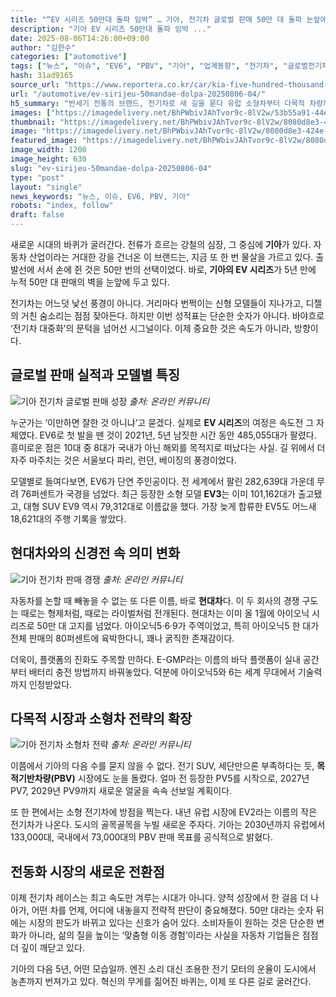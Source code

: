 ```yaml
---
title: "“EV 시리즈 50만대 돌파 임박” … 기아, 전기차 글로벌 판매 50만 대 돌파 눈앞에"
description: "기아 EV 시리즈 50만대 돌파 임박 ..."
date: 2025-08-06T14:26:00+09:00
author: "김한수"
categories: ["automotive"]
tags: ["뉴스", "이슈", "EV6", "PBV", "기아", "업계동향", "전기차", "글로벌전기차지각변동", "중장년전동화투자전략"]
hash: 31ad9165
source_url: "https://www.reportera.co.kr/car/kia-five-hundred-thousand-units-global-ev-sales/"
url: "/automotive/ev-sirijeu-50mandae-dolpa-20250806-04/"
h5_summary: "반세기 전통의 브랜드, 전기차로 새 길을 묻다 유럽 소형차부터 다목적 차량까지 확장 가속"
images: ["https://imagedelivery.net/BhPWbivJAhTvor9c-8lV2w/53b55a91-44ed-4960-879e-c9c33b380200/public", "https://imagedelivery.net/BhPWbivJAhTvor9c-8lV2w/5c76a59c-1239-456d-ca7f-095ae4b33700/public", "https://imagedelivery.net/BhPWbivJAhTvor9c-8lV2w/2a76c8da-d9e9-4719-d26c-47f0269c4a00/public", "https://imagedelivery.net/BhPWbivJAhTvor9c-8lV2w/8080d8e3-424e-4658-b651-fe9fe53e9500/public"]
thumbnail: "https://imagedelivery.net/BhPWbivJAhTvor9c-8lV2w/8080d8e3-424e-4658-b651-fe9fe53e9500/public"
image: "https://imagedelivery.net/BhPWbivJAhTvor9c-8lV2w/8080d8e3-424e-4658-b651-fe9fe53e9500/public"
featured_image: "https://imagedelivery.net/BhPWbivJAhTvor9c-8lV2w/8080d8e3-424e-4658-b651-fe9fe53e9500/public"
image_width: 1200
image_height: 630
slug: "ev-sirijeu-50mandae-dolpa-20250806-04"
type: "post"
layout: "single"
news_keywords: "뉴스, 이슈, EV6, PBV, 기아"
robots: "index, follow"
draft: false
---
```


새로운 시대의 바퀴가 굴러간다. 전류가 흐르는 강철의 심장, 그 중심에 **기아**가 있다. 자동차 산업이라는 거대한 강을 건너온 이 브랜드는, 지금 또 한 번 물살을 가르고 있다. 출발선에 서서 손에 쥔 것은 50만 번의 선택이었다. 바로, **기아의 EV 시리즈**가 5년 만에 누적 50만 대 판매의 벽을 눈앞에 두고 있다.

전기차는 어느덧 낯선 풍경이 아니다. 거리마다 번쩍이는 신형 모델들이 지나가고, 디젤의 거친 숨소리는 점점 잦아든다. 하지만 이번 성적표는 단순한 숫자가 아니다. 바야흐로 ‘전기차 대중화’의 문턱을 넘어선 시그널이다. 이제 중요한 것은 속도가 아니라, 방향이다.

## 글로벌 판매 실적과 모델별 특징

![기아 전기차 글로벌 판매 성장](https://imagedelivery.net/BhPWbivJAhTvor9c-8lV2w/5c76a59c-1239-456d-ca7f-095ae4b33700/public)
*출처: 온라인 커뮤니티*


누군가는 ‘이만하면 잘한 것 아니냐’고 묻겠다. 실제로 **EV 시리즈**의 여정은 속도전 그 자체였다. EV6로 첫 발을 뗀 것이 2021년, 5년 남짓한 시간 동안 485,055대가 팔렸다. 흥미로운 점은 10대 중 8대가 국내가 아닌 해외를 목적지로 떠났다는 사실. 길 위에서 더 자주 마주치는 것은 서울보다 파리, 런던, 베이징의 풍경이었다.

모델별로 들여다보면, EV6가 단연 주인공이다. 전 세계에서 팔린 282,639대 가운데 무려 76퍼센트가 국경을 넘었다. 최근 등장한 소형 모델 **EV3**는 이미 101,162대가 출고됐고, 대형 SUV EV9 역시 79,312대로 이름값을 했다. 가장 늦게 합류한 EV5도 어느새 18,621대의 주행 기록을 쌓았다.

## 현대차와의 신경전 속 의미 변화

![기아 전기차 판매 경쟁](https://imagedelivery.net/BhPWbivJAhTvor9c-8lV2w/53b55a91-44ed-4960-879e-c9c33b380200/public)
*출처: 온라인 커뮤니티*


자동차를 논할 때 빼놓을 수 없는 또 다른 이름, 바로 **현대차**다. 이 두 회사의 경쟁 구도는 때로는 형제처럼, 때로는 라이벌처럼 전개된다. 현대차는 이미 올 1월에 아이오닉 시리즈로 50만 대 고지를 넘었다. 아이오닉5·6·9가 주역이었고, 특히 아이오닉5 한 대가 전체 판매의 80퍼센트에 육박한다니, 꽤나 굵직한 존재감이다.

더욱이, 플랫폼의 진화도 주목할 만하다. E-GMP라는 이름의 바닥 플랫폼이 실내 공간부터 배터리 충전 방법까지 바꿔놓았다. 덕분에 아이오닉5와 6는 세계 무대에서 기술력까지 인정받았다.

## 다목적 시장과 소형차 전략의 확장

![기아 전기차 소형차 전략](https://imagedelivery.net/BhPWbivJAhTvor9c-8lV2w/2a76c8da-d9e9-4719-d26c-47f0269c4a00/public)
*출처: 온라인 커뮤니티*


이쯤에서 기아의 다음 수를 묻지 않을 수 없다. 전기 SUV, 세단만으론 부족하다는 듯, **목적기반차량(PBV)** 시장에도 눈을 돌렸다. 얼마 전 등장한 PV5를 시작으로, 2027년 PV7, 2029년 PV9까지 새로운 얼굴을 속속 선보일 계획이다.

또 한 편에서는 소형 전기차에 방점을 찍는다. 내년 유럽 시장에 EV2라는 이름의 작은 전기차가 나온다. 도시의 골목골목을 누빌 새로운 주자다. 기아는 2030년까지 유럽에서 133,000대, 국내에서 73,000대의 PBV 판매 목표를 공식적으로 밝혔다.

## 전동화 시장의 새로운 전환점

이제 전기차 레이스는 최고 속도만 겨루는 시대가 아니다. 양적 성장에서 한 걸음 더 나아가, 어떤 차를 언제, 어디에 내놓을지 전략적 판단이 중요해졌다. 50만 대라는 숫자 뒤에는 시장의 판도가 바뀌고 있다는 신호가 숨어 있다. 소비자들이 원하는 것은 단순한 변화가 아니라, 삶의 질을 높이는 ‘맞춤형 이동 경험’이라는 사실을 자동차 기업들은 점점 더 깊이 깨닫고 있다.

기아의 다음 5년, 어떤 모습일까. 엔진 소리 대신 조용한 전기 모터의 운율이 도시에서 농촌까지 번져가고 있다. 혁신의 무게를 짊어진 바퀴는, 이제 또 다른 길로 굴러간다.
